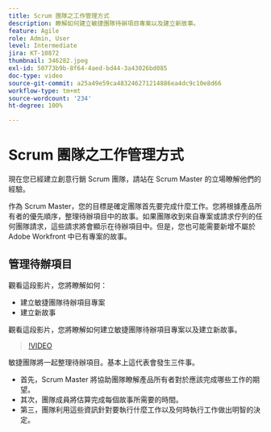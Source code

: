```yaml
---
title: Scrum 團隊之工作管理方式
description: 瞭解如何建立敏捷團隊待辦項目專案以及建立新故事。
feature: Agile
role: Admin, User
level: Intermediate
jira: KT-10872
thumbnail: 346282.jpeg
exl-id: 50773b9b-8f64-4aed-bd44-3a43026bd085
doc-type: video
source-git-commit: a25a49e59ca483246271214886ea4dc9c10e8d66
workflow-type: tm+mt
source-wordcount: '234'
ht-degree: 100%

---
```


# Scrum 團隊之工作管理方式

現在您已經建立創意行銷 Scrum 團隊，請站在 Scrum Master 的立場瞭解他們的經驗。

作為 Scrum Master，您的目標是確定團隊首先要完成什麼工作。您將根據產品所有者的優先順序，整理待辦項目中的故事。如果團隊收到來自專案或請求佇列的任何團隊請求，這些請求將會顯示在待辦項目中。但是，您也可能需要新增不屬於 Adobe Workfront 中已有專案的故事。

## 管理待辦項目

觀看這段影片，您將瞭解如何：

- 建立敏捷團隊待辦項目專案
- 建立新故事

觀看這段影片，您將瞭解如何建立敏捷團隊待辦項目專案以及建立新故事。

>[!VIDEO](https://video.tv.adobe.com/v/346282/?quality=12&learn=on)

敏捷團隊將一起整理待辦項目。基本上這代表會發生三件事。

- 首先，Scrum Master 將協助團隊瞭解產品所有者對於應該完成哪些工作的期望。
- 其次，團隊成員將估算完成每個故事所需要的時間。
- 第三，團隊利用這些資訊針對要執行什麼工作以及何時執行工作做出明智的決定。
